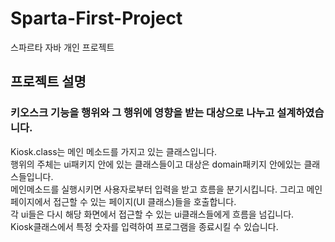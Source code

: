 # Sparta-First-Project
스파르타 자바 개인 프로젝트

## 프로젝트 설명
### 키오스크 기능을 행위와 그 행위에 영향을 받는 대상으로 나누고 설계하였습니다.
 Kiosk.class는 메인 메소드를 가지고 있는 클래스입니다.<br>
행위의 주체는 ui패키지 안에 있는 클래스들이고 대상은 domain패키지 안에있는 클래스들입니다.<br>
메인메소드를 실행시키면 사용자로부터 입력을 받고 흐름을 분기시킵니다. 그리고 메인 페이지에서 접근할 수 있는 페이지(UI 클래스)들을 호출합니다.<br>
각 ui들은 다시 해당 화면에서 접근할 수 있는 ui클래스들에게 흐름을 넘깁니다.<br>
Kiosk클래스에서 특정 숫자를 입력하여 프로그램을 종료시킬 수 있습니다.


